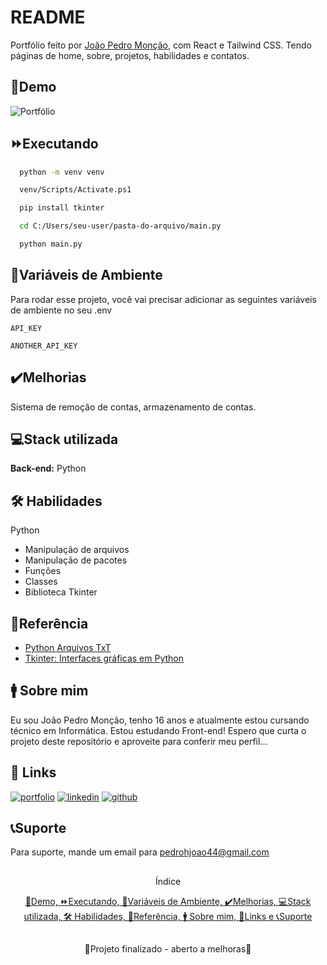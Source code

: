 
# README

Portfólio feito por [João Pedro Monção](https://github.com/jpmoncao), com React e Tailwind CSS. Tendo páginas de home, sobre, projetos, habilidades e contatos.

##

## 🚀Demo

![Portfólio](https://prnt.sc/pixrwEShU6ns)


## ⏩Executando

```bash
  python -m venv venv

  venv/Scripts/Activate.ps1

  pip install tkinter

  cd C:/Users/seu-user/pasta-do-arquivo/main.py

  python main.py
```
    
## 🧮Variáveis de Ambiente

Para rodar esse projeto, você vai precisar adicionar as seguintes variáveis de ambiente no seu .env

`API_KEY`

`ANOTHER_API_KEY`


## ✔️Melhorias
Sistema de remoção de contas, armazenamento de contas.


## 💻Stack utilizada
**Back-end:** Python


## 🛠 Habilidades
Python
- Manipulação de arquivos
- Manipulação de pacotes
- Funções
- Classes
- Biblioteca Tkinter


## 📖Referência

 - [Python Arquivos TxT](https://www.youtube.com/watch?v=F8KB5_sEQH0)
 - [Tkinter: Interfaces gráficas em Python](https://www.devmedia.com.br/tkinter-interfaces-graficas-em-python/33956)
 
## 🚹 Sobre mim
Eu sou João Pedro Monção, tenho 16 anos e atualmente estou cursando técnico em Informática. Estou estudando Front-end! Espero que curta o projeto deste repositório e aproveite para conferir meu perfil...


## 🔗 Links
[![portfolio](https://img.shields.io/badge/portfolio-000?style=for-the-badge&logo=ko-fi&logoColor=white)](https://jpmoncao.github.io/portfolio)
[![linkedin](https://img.shields.io/badge/linkedin-0A66C2?style=for-the-badge&logo=linkedin&logoColor=white)](https://www.linkedin.com/joaomoncao)
[![github](https://img.shields.io/badge/github-1DA1F2?style=for-the-badge&logo=github&logoColor=white)](https://github.com/jpmoncao)


## 📞Suporte

Para suporte, mande um email para pedrohjoao44@gmail.com

##

<p align="center">Índice</p>
<p align="center">
  <a href="## 🚀Demo">🚀Demo, </a><a href="## ⏩Executando">⏩Executando, </a><a href="## 🧮Variáveis de Ambiente">🧮Variáveis de Ambiente, </a><a href="## ✔️Melhorias">✔️Melhorias, </a><a href="## 💻Stack utilizada">💻Stack utilizada, </a><a href="## 🛠 Habilidades">🛠 Habilidades, </a><a href="## 📖Referência">📖Referência, </a><a href="## 🚹 Sobre mim">🚹 Sobre mim, </a><a href="## 🔗 Links">🔗Links e </a><a href="## 📞Suporte">📞Suporte </a>
</p>

##

<p align="center">🚧Projeto finalizado - aberto a melhoras🚧</p>
